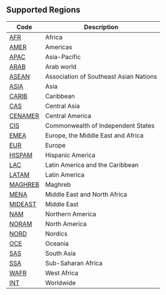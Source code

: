 ## Supported Regions

| Code                                                                     | Description                            |
| ------------------------------------------------------------------------ | -------------------------------------- |
| [AFR](https://en.wikipedia.org/wiki/Africa)                              | Africa                                 |
| [AMER](https://en.wikipedia.org/wiki/Americas)                           | Americas                               |
| [APAC](https://en.wikipedia.org/wiki/Asia-Pacific)                       | Asia-Pacific                           |
| [ARAB](https://en.wikipedia.org/wiki/Arab_world)                         | Arab world                             |
| [ASEAN](https://en.wikipedia.org/wiki/ASEAN)                             | Association of Southeast Asian Nations |
| [ASIA](https://en.wikipedia.org/wiki/Asia)                               | Asia                                   |
| [CARIB](https://en.wikipedia.org/wiki/Caribbean)                         | Caribbean                              |
| [CAS](https://en.wikipedia.org/wiki/Central_Asia)                        | Central Asia                           |
| [CENAMER](https://en.wikipedia.org/wiki/Central_America)                 | Central America                        |
| [CIS](https://en.wikipedia.org/wiki/Commonwealth_of_Independent_States)  | Commonwealth of Independent States     |
| [EMEA](https://en.wikipedia.org/wiki/Europe,_the_Middle_East_and_Africa) | Europe, the Middle East and Africa     |
| [EUR](https://en.wikipedia.org/wiki/Europe)                              | Europe                                 |
| [HISPAM](https://en.wikipedia.org/wiki/Hispanic_America)                 | Hispanic America                       |
| [LAC](https://en.wikipedia.org/wiki/Latin_America_and_the_Caribbean)     | Latin America and the Caribbean        |
| [LATAM](https://en.wikipedia.org/wiki/Latin_America)                     | Latin America                          |
| [MAGHREB](https://en.wikipedia.org/wiki/Maghreb)                         | Maghreb                                |
| [MENA](https://en.wikipedia.org/wiki/MENA)                               | Middle East and North Africa           |
| [MIDEAST](https://en.wikipedia.org/wiki/Middle_East)                     | Middle East                            |
| [NAM](https://en.wikipedia.org/wiki/Northern_America)                    | Northern America                       |
| [NORAM](https://en.wikipedia.org/wiki/North_America)                     | North America                          |
| [NORD](https://en.wikipedia.org/wiki/Nordic_countries)                   | Nordics                                |
| [OCE](https://en.wikipedia.org/wiki/Oceania)                             | Oceania                                |
| [SAS](https://en.wikipedia.org/wiki/South_Asia)                          | South Asia                             |
| [SSA](https://en.wikipedia.org/wiki/Sub-Saharan_Africa)                  | Sub-Saharan Africa                     |
| [WAFR](https://en.wikipedia.org/wiki/West_Africa)                        | West Africa                            |
| [INT](https://en.wikipedia.org/wiki/West_Africa)                         | Worldwide                              |
